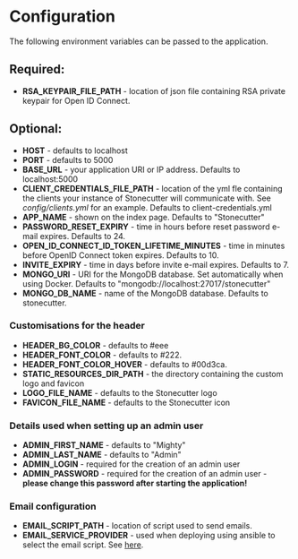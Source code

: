 # Configuration

The following environment variables can be passed to the application.

## Required:

- **RSA_KEYPAIR_FILE_PATH** - location of json file containing RSA private keypair for Open ID Connect.
 
## Optional:

- **HOST** - defaults to localhost
- **PORT** - defaults to 5000
- **BASE_URL** - your application URI or IP address. Defaults to localhost:5000
- **CLIENT_CREDENTIALS_FILE_PATH** - location of the yml fle containing the clients your instance of Stonecutter will communicate with. See *config/clients.yml* for an example. Defaults to client-credentials.yml
- **APP_NAME** - shown on the index page. Defaults to "Stonecutter"
- **PASSWORD_RESET_EXPIRY** - time in hours before reset password e-mail expires. Defaults to 24.
- **OPEN_ID_CONNECT_ID_TOKEN_LIFETIME_MINUTES** - time in minutes before OpenID Connect token expires. Defaults to 10.
- **INVITE_EXPIRY** - time in days before invite e-mail expires. Defaults to 7.
- **MONGO_URI** - URI for the MongoDB database. Set automatically when using Docker. Defaults to "mongodb://localhost:27017/stonecutter"
- **MONGO_DB_NAME** - name of the MongoDB database. Defaults to stonecutter.

### Customisations for the header

- **HEADER_BG_COLOR** - defaults to #eee
- **HEADER_FONT_COLOR** - defaults to #222.
- **HEADER_FONT_COLOR_HOVER** - defaults to #00d3ca.
- **STATIC_RESOURCES_DIR_PATH** - the directory containing the custom logo and favicon
- **LOGO_FILE_NAME** - defaults to the Stonecutter logo
- **FAVICON_FILE_NAME** - defaults to the Stonecutter icon

### Details used when setting up an admin user

- **ADMIN_FIRST_NAME** - defaults to "Mighty"
- **ADMIN_LAST_NAME** - defaults to "Admin"
- **ADMIN_LOGIN** - required for the creation of an admin user
- **ADMIN_PASSWORD** - required for the creation of an admin user - **please change this password after starting the application!**

### Email configuration

- **EMAIL_SCRIPT_PATH** - location of script used to send emails.
- **EMAIL_SERVICE_PROVIDER** - used when deploying using ansible to select the email script. See [here](../README.md#adding-an-email-provider).

